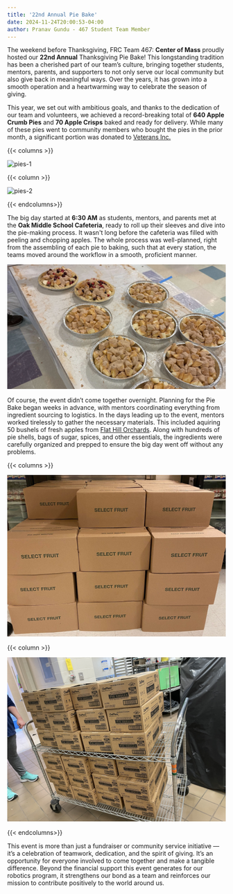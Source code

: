 ```yaml
---
title: '22nd Annual Pie Bake'
date: 2024-11-24T20:00:53-04:00
author: Pranav Gundu - 467 Student Team Member
---
```


The weekend before Thanksgiving, FRC Team 467: **Center of Mass** proudly hosted our **22nd Annual** Thanksgiving Pie Bake! This longstanding tradition has been a cherished part of our team’s culture, bringing together students, mentors, parents, and supporters to not only serve our local community but also give back in meaningful ways. Over the years, it has grown into a smooth operation and a heartwarming way to celebrate the season of giving.

This year, we set out with ambitious goals, and thanks to the dedication of our team and volunteers, we achieved a record-breaking total of **640 Apple Crumb Pies** and **70 Apple Crisps** baked and ready for delivery. While many of these pies went to community members who bought the pies in the prior month, a significant portion was donated to [Veterans Inc.](https://www.veteransinc.org/)

{{< columns >}}

![pies-1](pies-1.png)

{{< column >}}

![pies-2](pies-2.png)


{{< endcolumns>}}

The big day started at **6:30 AM** as students, mentors, and parents met at the **Oak Middle School Cafeteria**, ready to roll up their sleeves and dive into the pie-making process. It wasn't long before the cafeteria was filled with peeling and chopping apples. The whole process was well-planned, right from the assembling of each pie to baking, such that at every station, the teams moved around the workflow in a smooth, proficient manner.

![pre-baked-pies](pre-baked-pies.jpg)

Of course, the event didn’t come together overnight. Planning for the Pie Bake began weeks in advance, with mentors coordinating everything from ingredient sourcing to logistics. In the days leading up to the event, mentors worked tirelessly to gather the necessary materials. This included aquiring 50 bushels of fresh apples from [Flat Hill Orchards](https://www.flathillorchards.com). Along with hundreds of pie shells, bags of sugar, spices, and other essentials, the ingredients were carefully organized and prepped to ensure the big day went off without any problems.

{{< columns >}}

![Apples](apples.jpg)

{{< column >}}

![Pie Shells](pie-shells.jpg)


{{< endcolumns>}}

This event is more than just a fundraiser or community service initiative — it’s a celebration of teamwork, dedication, and the spirit of giving. It’s an opportunity for everyone involved to come together and make a tangible difference. Beyond the financial support this event generates for our robotics program, it strengthens our bond as a team and reinforces our mission to contribute positively to the world around us.
